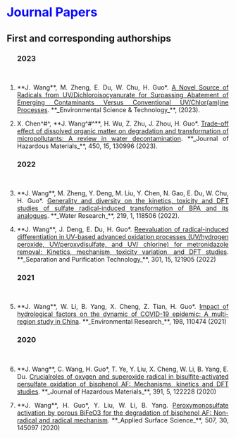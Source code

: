 # <font color=#0000ff>Journal Papers</font>      

## First and corresponding authorships    

<ol>
  




### 2023    
<br>
<li><p style="text-align:justify; text-justify:inter-ideograph;">**J. Wang**, M. Zheng, E. Du, W. Chu, H. Guo*. <a href="https://pubs.acs.org/doi/abs/10.1021/acs.est.2c06327" target="_blank">A Novel Source of Radicals from UV/Dichloroisocyanurate for Surpassing Abatement of Emerging Contaminants Versus Conventional UV/Chlor(am)ine Processes</a>. **_Environmental Science & Technology_**, (2023).</p></li> 








<li><p style="text-align:justify; text-justify:inter-ideograph;">X. Chen^#^, **J. Wang^#^**, H. Wu, Z. Zhu, J. Zhou, H. Guo*. <a href="https://www.sciencedirect.com/science/article/pii/S0304389423002789" target="_blank">Trade-off effect of dissolved organic matter on degradation and transformation of micropollutants: A review in water decontamination</a>. **_Journal of Hazardous Materials_**, 450, 15, 130996 (2023).</p></li>

### 2022     
<br>
<li><p style="text-align:justify; text-justify:inter-ideograph;">**J. Wang**, M. Zheng, Y. Deng, M. Liu, Y. Chen, N. Gao, E. Du, W. Chu, H. Guo*. <a href="https://www.sciencedirect.com/science/article/pii/S0043135422004602" target="_blank">Generality and diversity on the kinetics, toxicity and DFT studies of sulfate radical-induced transformation of BPA and its analogues</a>. **_Water Research_**, 219, 1, 118506 (2022). </p></li>


<li><p style="text-align:justify; text-justify:inter-ideograph;">**J. Wang**, J. Deng, E. Du, H. Guo*. <a href="https://www.sciencedirect.com/science/article/pii/S1383586622014605" target="_blank">Reevaluation of radical-induced differentiation in UV-based advanced oxidation processes (UV/hydrogen peroxide, UV/peroxydisulfate, and UV/ chlorine) for metronidazole removal: Kinetics, mechanism, toxicity variation, and DFT studies</a>. **_Separation and Purification Technology_**, 301, 15, 121905 (2022) </p></li>





### 2021
<br>
<li><p style="text-align:justify; text-justify:inter-ideograph;">**J. Wang**, W. Li, B. Yang, X. Cheng, Z. Tian, H. Guo*. <a href="https://www.sciencedirect.com/science/article/pii/S0013935120313712" target="_blank">Impact of hydrological factors on the dynamic of COVID-19 epidemic: A multi-region study in China</a>. **_Environmental Research_**, 198, 110474 (2021) </p></li>

### 2020
<br>

<li><p style="text-align:justify; text-justify:inter-ideograph;">**J. Wang**, C. Wang, H. Guo*, T. Ye, Y. Liu, X. Cheng, W. Li, B. Yang, E. Du. <a href="https://www.sciencedirect.com/science/article/pii/S0304389420302168" target="_blank">Crucialroles of oxygen and superoxide radical in bisulfite-activated persulfate oxidation of bisphenol AF: Mechanisms, kinetics and DFT studies</a>. **_Journal of Hazardous Materials_**, 391, 5, 122228 (2020) </p></li>


<li><p style="text-align:justify; text-justify:inter-ideograph;">**J. Wang**, H. Guo*, Y. Liu, W. Li, B. Yang. <a href="https://www.sciencedirect.com/science/article/pii/S0169433219339145" target="_blank">Peroxymonosulfate activation by porous BiFeO3 for the degradation of bisphenol AF: Non-radical and radical mechanism</a>. **_Applied Surface Science_**, 507, 30, 145097 (2020)</p></li>

</ol>



